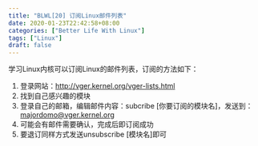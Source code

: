 ```yaml
---
title: "BLWL[20] 订阅Linux邮件列表"
date: 2020-01-23T22:42:58+08:00
categories: ["Better Life With Linux"]
tags: ["Linux"]
draft: false
---
```


学习Linux内核可以订阅Linux的邮件列表，订阅的方法如下：   
1. 登录网站：http://vger.kernel.org/vger-lists.html
2. 找到自己感兴趣的模块
3. 登录自己的邮箱，编辑邮件内容：subcribe [你要订阅的模块名]，发送到：majordomo@vger.kernel.org
4. 可能会有邮件需要确认，完成后即订阅成功
5. 要退订同样方式发送unsubscribe [模块名]即可

